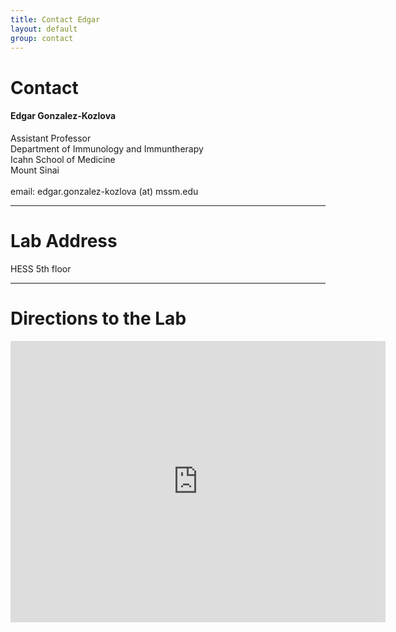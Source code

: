 ```yaml
---
title: Contact Edgar
layout: default
group: contact
---
```


# Contact


<div class="row">

<div class="col-md-4">

  <h4>Edgar Gonzalez-Kozlova</h4>
  Assistant Professor  <br>
  Department of Immunology and Immuntherapy  <br>
  Icahn School of Medicine  <br>
  Mount Sinai <br>
  <br>
  email: edgar.gonzalez-kozlova (at) mssm.edu <br> 

</div>

</div>

* * *

# Lab Address

<div class="row">

<div class="col-md-4">

HESS 5th floor <br>

</div>

</div>

* * *

# Directions to the Lab

<div class="google-maps">
<iframe src="https://www.google.com/maps/embed?pb=!1m18!1m12!1m3!1d436.2435049105607!2d-73.95160952872924!3d40.791106869284484!2m3!1f0!2f0!3f0!3m2!1i1024!2i768!4f13.1!3m3!1m2!1s0x89c2f61d91e4ba81%3A0x3e224256e121c400!2sLeon%20and%20Norma%20Hess%20Center%20for%20Science%20and%20Medicine!5e0!3m2!1sen!2sus!4v1634135443984!5m2!1sen!2sus" width="600" height="450" style="border:0;" allowfullscreen="" loading="lazy"></iframe>
</div>
